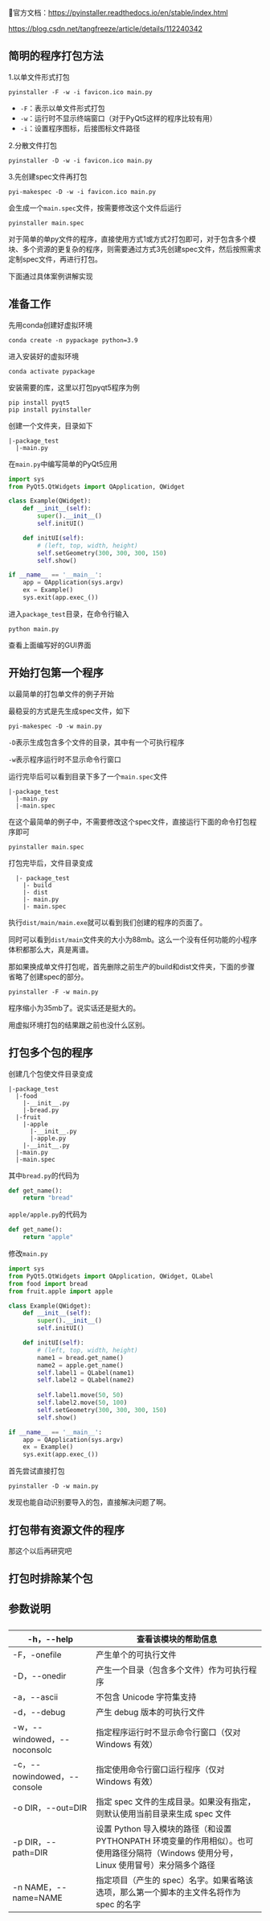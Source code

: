 :book:官方文档：https://pyinstaller.readthedocs.io/en/stable/index.html

https://blog.csdn.net/tangfreeze/article/details/112240342

## 简明的程序打包方法

1.以单文件形式打包

```shell
pyinstaller -F -w -i favicon.ico main.py
```

- `-F`：表示以单文件形式打包
- `-w`：运行时不显示终端窗口（对于PyQt5这样的程序比较有用）
- `-i`：设置程序图标，后接图标文件路径

2.分散文件打包

```shell
pyinstaller -D -w -i favicon.ico main.py
```

3.先创建spec文件再打包


```shell
pyi-makespec -D -w -i favicon.ico main.py
```

会生成一个`main.spec`文件，按需要修改这个文件后运行

```shell
pyinstaller main.spec
```

对于简单的单py文件的程序，直接使用方式1或方式2打包即可，对于包含多个模块、多个资源的更复杂的程序，则需要通过方式3先创建spec文件，然后按照需求定制spec文件，再进行打包。

下面通过具体案例讲解实现

## 准备工作

先用conda创建好虚拟环境

```
conda create -n pypackage python=3.9
```

进入安装好的虚拟环境

```
conda activate pypackage
```

安装需要的库，这里以打包pyqt5程序为例

```
pip install pyqt5
pip install pyinstaller
```

创建一个文件夹，目录如下

```
|-package_test
  |-main.py
```

在`main.py`中编写简单的PyQt5应用

```python
import sys
from PyQt5.QtWidgets import QApplication, QWidget

class Example(QWidget):
    def __init__(self):
        super().__init__()
        self.initUI()

    def initUI(self):
        # (left, top, width, height)
        self.setGeometry(300, 300, 300, 150)
        self.show()

if __name__ == '__main__':
    app = QApplication(sys.argv)
    ex = Example()
    sys.exit(app.exec_())
```

进入`package_test`目录，在命令行输入

```
python main.py
```

查看上面编写好的GUI界面



## 开始打包第一个程序

以最简单的打包单文件的例子开始

最稳妥的方式是先生成spec文件，如下

```
pyi-makespec -D -w main.py
```

`-D`表示生成包含多个文件的目录，其中有一个可执行程序

`-w`表示程序运行时不显示命令行窗口

运行完毕后可以看到目录下多了一个`main.spec`文件

```
|-package_test
  |-main.py
  |-main.spec
```

在这个最简单的例子中，不需要修改这个spec文件，直接运行下面的命令打包程序即可

```
pyinstaller main.spec
```

打包完毕后，文件目录变成

```
  |- package_test
    |- build
    |- dist
    |- main.py
    |- main.spec
```

执行`dist/main/main.exe`就可以看到我们创建的程序的页面了。

同时可以看到`dist/main`文件夹的大小为88mb。这么一个没有任何功能的小程序体积都那么大，真是离谱。

那如果换成单文件打包呢，首先删除之前生产的build和dist文件夹，下面的步骤省略了创建spec的部分。

```
pyinstaller -F -w main.py
```

程序缩小为35mb了。说实话还是挺大的。

用虚拟环境打包的结果跟之前也没什么区别。

## 打包多个包的程序

创建几个包使文件目录变成

```
|-package_test
  |-food
    |-__init__.py
    |-bread.py
  |-fruit
    |-apple
      |-__init__.py
      |-apple.py
    |-__init__.py
  |-main.py
  |-main.spec
```

其中`bread.py`的代码为

```python
def get_name():
    return "bread"
```

`apple/apple.py`的代码为

```python
def get_name():
    return "apple"
```

修改`main.py`

```python
import sys
from PyQt5.QtWidgets import QApplication, QWidget, QLabel
from food import bread
from fruit.apple import apple

class Example(QWidget):
    def __init__(self):
        super().__init__()
        self.initUI()

    def initUI(self):
        # (left, top, width, height)
        name1 = bread.get_name()
        name2 = apple.get_name()
        self.label1 = QLabel(name1)
        self.label2 = QLabel(name2)
        
        self.label1.move(50, 50)
        self.label2.move(50, 100)
        self.setGeometry(300, 300, 300, 150)
        self.show()

if __name__ == '__main__':
    app = QApplication(sys.argv)
    ex = Example()
    sys.exit(app.exec_())
```



首先尝试直接打包

```shell
pyinstaller -D -w main.py
```

发现也能自动识别要导入的包，直接解决问题了啊。

## 打包带有资源文件的程序

那这个以后再研究吧

## 打包时排除某个包



## 参数说明

## 

| -h，--help                  | 查看该模块的帮助信息                                         |
| --------------------------- | ------------------------------------------------------------ |
| -F，-onefile                | 产生单个的可执行文件                                         |
| -D，--onedir                | 产生一个目录（包含多个文件）作为可执行程序                   |
| -a，--ascii                 | 不包含 Unicode 字符集支持                                    |
| -d，--debug                 | 产生 debug 版本的可执行文件                                  |
| -w，--windowed，--noconsolc | 指定程序运行时不显示命令行窗口（仅对 Windows 有效）          |
| -c，--nowindowed，--console | 指定使用命令行窗口运行程序（仅对 Windows 有效）              |
| -o DIR，--out=DIR           | 指定 spec 文件的生成目录。如果没有指定，则默认使用当前目录来生成 spec 文件 |
| -p DIR，--path=DIR          | 设置 Python 导入模块的路径（和设置 PYTHONPATH 环境变量的作用相似）。也可使用路径分隔符（Windows 使用分号，Linux 使用冒号）来分隔多个路径 |
| -n NAME，--name=NAME        | 指定项目（产生的 spec）名字。如果省略该选项，那么第一个脚本的主文件名将作为 spec 的名字 |

